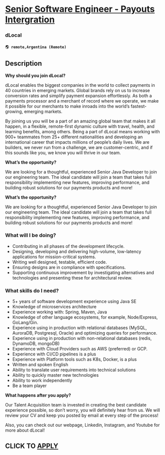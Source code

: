 # [Senior Software Engineer - Payouts Intergration](https://www.remotewlb.com/apply/senior-software-engineer-payouts-intergration)  
### dLocal  
#### `🌎 remote,Argentina (Remote)`  

## Description

 **Why should you join dLocal?**

  

dLocal enables the biggest companies in the world to collect payments in 40 countries in emerging markets. Global brands rely on us to increase conversion rates and simplify payment expansion effortlessly. As both a payments processor and a merchant of record where we operate, we make it possible for our merchants to make inroads into the world’s fastest-growing, emerging markets.

  

By joining us you will be a part of an amazing global team that makes it all happen, in a flexible, remote-first dynamic culture with travel, health, and learning benefits, among others. Being a part of dLocal means working with 900+ teammates from 25+ different nationalities and developing an international career that impacts millions of people’s daily lives. We are builders, we never run from a challenge, we are customer-centric, and if this sounds like you, we know you will thrive in our team.

  

 **What’s the opportunity?**

  

We are looking for a thoughtful, experienced Senior Java Developer to join our engineering team. The ideal candidate will join a team that takes full responsibility implementing new features, improving performance, and building robust solutions for our payments products and more!

  

**What’s the opportunity?**

  

We are looking for a thoughtful, experienced Senior Java Developer to join our engineering team. The ideal candidate will join a team that takes full responsibility implementing new features, improving performance, and building robust solutions for our payments products and more!

  

### What will I be doing?

* Contributing in all phases of the development lifecycle.
* Designing, developing and delivering high-volume, low-latency applications for mission-critical systems.
* Writing well designed, testable, efficient code.
* Ensuring designs are in compliance with specifications.
* Supporting continuous improvement by investigating alternatives and technologies and presenting these for architectural review.

  

### What skills do I need?

* 5+ years of software development experience using Java SE
* Knowledge of microservices architecture
* Experience working with: Spring, Maven, Java 
* Knowledge of other language ecosystems, for example, Node/Express, GoLang/Gin.
* Experience using in production with relational databases (MySQL, AuroraDB, Postgresql, Oracle) and optimizing queries for performance.
* Experience using in production with non-relational databases (redis, DynamoDB, mongoDB)
* Experience with Cloud Providers such as AWS (preferred) or GCP.
* Experience with CI/CD pipelines is a plus
* Experience with Platform tools such as K8s, Docker, is a plus
* Written and spoken English
* Ability to translate user requirements into technical solutions
* Ability to quickly master new technologies
* Ability to work independently
* Be a team player

  

 **What happens after you apply?**

  

Our Talent Acquisition team is invested in creating the best candidate experience possible, so don’t worry, you will definitely hear from us. We will review your CV and keep you posted by email at every step of the process!

  

Also, you can check out our webpage, Linkedin, Instagram, and Youtube for more about dLocal!

  
## CLICK TO [APPLY](https://www.remotewlb.com/apply/senior-software-engineer-payouts-intergration)

